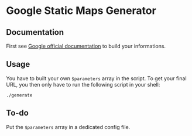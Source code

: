 Google Static Maps Generator
============================

Documentation
-------------

First see [Google official documentation](https://developers.google.com/maps/documentation/staticmaps/)
to build your informations.

Usage
-----

You have to built your own `$parameters` array in the script.
To get your final URL, you then only have to run the following script in your
shell:
    
    ./generate

To-do
-----

Put the `$parameters` array in a dedicated config file.
